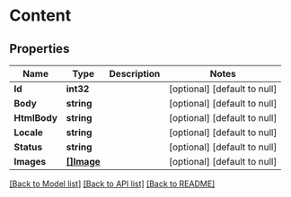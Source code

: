 # Content

## Properties
Name | Type | Description | Notes
------------ | ------------- | ------------- | -------------
**Id** | **int32** |  | [optional] [default to null]
**Body** | **string** |  | [optional] [default to null]
**HtmlBody** | **string** |  | [optional] [default to null]
**Locale** | **string** |  | [optional] [default to null]
**Status** | **string** |  | [optional] [default to null]
**Images** | [**[]Image**](Image.md) |  | [optional] [default to null]

[[Back to Model list]](../README.md#documentation-for-models) [[Back to API list]](../README.md#documentation-for-api-endpoints) [[Back to README]](../README.md)

